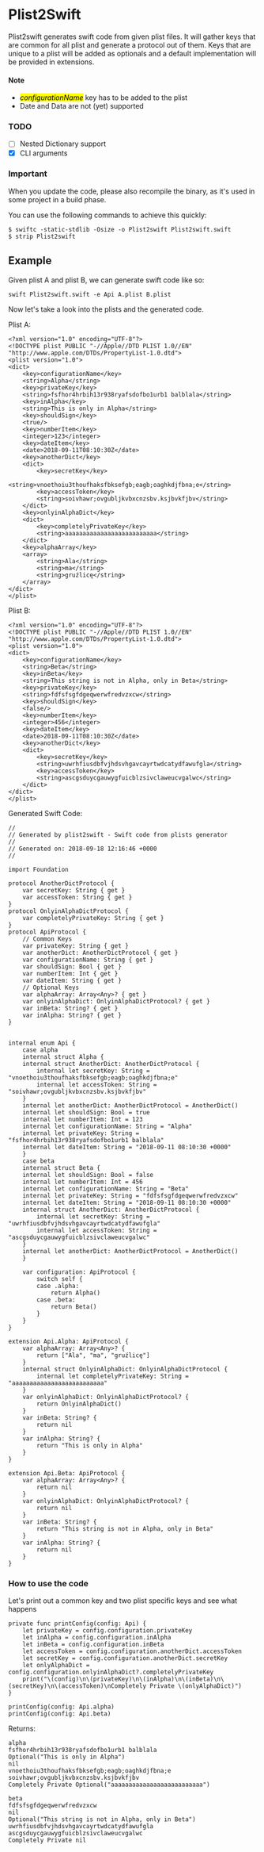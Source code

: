 # Plist2Swift

Plist2swift generates swift code from given plist files. It will gather keys that are common for all plist and generate a protocol out of them. Keys that are unique to a plist will be added as optionals and a default implementation will be provided in extensions.

#### Note

   - <mark>*configurationName*</mark> key has to be added to the plist
   - Date and Data are not (yet) supported

### TODO

- [ ] Nested Dictionary support
- [x] CLI arguments

### Important

When you update the code, please also recompile the binary, as it's used in some project in a build phase.

You can use the following commands to achieve this quickly:

```
$ swiftc -static-stdlib -Osize -o Plist2swift Plist2swift.swift 
$ strip Plist2swift
```


## Example

Given plist A and plist B, we can generate swift code like so:

`swift Plist2swift.swift -e Api A.plist B.plist`

Now let's take a look into the plists and the generated code.

Plist A:

```
<?xml version="1.0" encoding="UTF-8"?>
<!DOCTYPE plist PUBLIC "-//Apple//DTD PLIST 1.0//EN" "http://www.apple.com/DTDs/PropertyList-1.0.dtd">
<plist version="1.0">
<dict>
	<key>configurationName</key>
	<string>Alpha</string>
	<key>privateKey</key>
	<string>fsfhor4hrbih13r938ryafsdofbo1urb1 balblala</string>
	<key>inAlpha</key>
	<string>This is only in Alpha</string>
	<key>shouldSign</key>
	<true/>
	<key>numberItem</key>
	<integer>123</integer>
	<key>dateItem</key>
	<date>2018-09-11T08:10:30Z</date>
	<key>anotherDict</key>
	<dict>
		<key>secretKey</key>
		<string>vnoethoiu3thoufhaksfbksefgb;eagb;oaghkdjfbna;e</string>
		<key>accessToken</key>
		<string>soivhawr;ovgubljkvbxcnzsbv.ksjbvkfjbv</string>
	</dict>
	<key>onlyinAlphaDict</key>
	<dict>
		<key>completelyPrivateKey</key>
		<string>aaaaaaaaaaaaaaaaaaaaaaaaaa</string>
	</dict>
	<key>alphaArray</key>
	<array>
		<string>Ala</string>
		<string>ma</string>
		<string>gruźlicę</string>
	</array>
</dict>
</plist>
```

Plist B:

```
<?xml version="1.0" encoding="UTF-8"?>
<!DOCTYPE plist PUBLIC "-//Apple//DTD PLIST 1.0//EN" "http://www.apple.com/DTDs/PropertyList-1.0.dtd">
<plist version="1.0">
<dict>
	<key>configurationName</key>
	<string>Beta</string>
	<key>inBeta</key>
	<string>This string is not in Alpha, only in Beta</string>
	<key>privateKey</key>
	<string>fdfsfsgfdgeqwerwfredvzxcw</string>
	<key>shouldSign</key>
	<false/>
	<key>numberItem</key>
	<integer>456</integer>
	<key>dateItem</key>
	<date>2018-09-11T08:10:30Z</date>
	<key>anotherDict</key>
	<dict>
		<key>secretKey</key>
		<string>uwrhfiusdbfvjhdsvhgavcayrtwdcatydfawufgla</string>
		<key>accessToken</key>
		<string>ascgsduycgauwygfuicblzsivclaweucvgalwc</string>
	</dict>
</dict>
</plist>
```

Generated Swift Code:

```
//
// Generated by plist2swift - Swift code from plists generator
//
// Generated on: 2018-09-18 12:16:46 +0000
//

import Foundation

protocol AnotherDictProtocol {
	var secretKey: String { get }
	var accessToken: String { get }
}
protocol OnlyinAlphaDictProtocol {
	var completelyPrivateKey: String { get }
}
protocol ApiProtocol {
	// Common Keys
	var privateKey: String { get }
	var anotherDict: AnotherDictProtocol { get }
	var configurationName: String { get }
	var shouldSign: Bool { get }
	var numberItem: Int { get }
	var dateItem: String { get }
	// Optional Keys
	var alphaArray: Array<Any>? { get }
	var onlyinAlphaDict: OnlyinAlphaDictProtocol? { get }
	var inBeta: String? { get }
	var inAlpha: String? { get }
}


internal enum Api {
	case alpha
	internal struct Alpha {
	internal struct AnotherDict: AnotherDictProtocol {
		internal let secretKey: String = "vnoethoiu3thoufhaksfbksefgb;eagb;oaghkdjfbna;e"
		internal let accessToken: String = "soivhawr;ovgubljkvbxcnzsbv.ksjbvkfjbv"
	}
	internal let anotherDict: AnotherDictProtocol = AnotherDict()
	internal let shouldSign: Bool = true
	internal let numberItem: Int = 123
	internal let configurationName: String = "Alpha"
	internal let privateKey: String = "fsfhor4hrbih13r938ryafsdofbo1urb1 balblala"
	internal let dateItem: String = "2018-09-11 08:10:30 +0000"
	}
	case beta
	internal struct Beta {
	internal let shouldSign: Bool = false
	internal let numberItem: Int = 456
	internal let configurationName: String = "Beta"
	internal let privateKey: String = "fdfsfsgfdgeqwerwfredvzxcw"
	internal let dateItem: String = "2018-09-11 08:10:30 +0000"
	internal struct AnotherDict: AnotherDictProtocol {
		internal let secretKey: String = "uwrhfiusdbfvjhdsvhgavcayrtwdcatydfawufgla"
		internal let accessToken: String = "ascgsduycgauwygfuicblzsivclaweucvgalwc"
	}
	internal let anotherDict: AnotherDictProtocol = AnotherDict()
	}

	var configuration: ApiProtocol {
		switch self {
		case .alpha:
			return Alpha()
		case .beta:
			return Beta()
		}
	}
}

extension Api.Alpha: ApiProtocol {
	var alphaArray: Array<Any>? {
		return ["Ala", "ma", "gruźlicę"]
	}
	internal struct OnlyinAlphaDict: OnlyinAlphaDictProtocol {
		internal let completelyPrivateKey: String = "aaaaaaaaaaaaaaaaaaaaaaaaaa"
	}
	var onlyinAlphaDict: OnlyinAlphaDictProtocol? {
		return OnlyinAlphaDict()
	}
	var inBeta: String? {
		return nil
	}
	var inAlpha: String? {
		return "This is only in Alpha"
	}
}

extension Api.Beta: ApiProtocol {
	var alphaArray: Array<Any>? {
		return nil
	}
	var onlyinAlphaDict: OnlyinAlphaDictProtocol? {
		return nil
	}
	var inBeta: String? {
		return "This string is not in Alpha, only in Beta"
	}
	var inAlpha: String? {
		return nil
	}
}

```

### How to use the code

Let's print out a common key and two plist specific keys and see what happens

```
private func printConfig(config: Api) {
	let privateKey = config.configuration.privateKey
	let inAlpha = config.configuration.inAlpha
	let inBeta = config.configuration.inBeta
	let accessToken = config.configuration.anotherDict.accessToken
	let secretKey = config.configuration.anotherDict.secretKey
	let onlyAlphaDict = config.configuration.onlyinAlphaDict?.completelyPrivateKey
	print("\(config)\n\(privateKey)\n\(inAlpha)\n\(inBeta)\n\(secretKey)\n\(accessToken)\nCompletely Private \(onlyAlphaDict)")
}

printConfig(config: Api.alpha)
printConfig(config: Api.beta)

```

Returns:

```
alpha
fsfhor4hrbih13r938ryafsdofbo1urb1 balblala
Optional("This is only in Alpha")
nil
vnoethoiu3thoufhaksfbksefgb;eagb;oaghkdjfbna;e
soivhawr;ovgubljkvbxcnzsbv.ksjbvkfjbv
Completely Private Optional("aaaaaaaaaaaaaaaaaaaaaaaaaa")

beta
fdfsfsgfdgeqwerwfredvzxcw
nil
Optional("This string is not in Alpha, only in Beta")
uwrhfiusdbfvjhdsvhgavcayrtwdcatydfawufgla
ascgsduycgauwygfuicblzsivclaweucvgalwc
Completely Private nil
```
